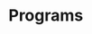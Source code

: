 # Programs






































































































































































































































































































